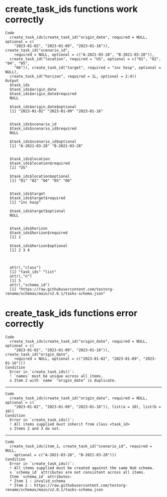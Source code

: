 # create_task_ids functions work correctly

    Code
      create_task_ids(create_task_id("origin_date", required = NULL, optional = c(
        "2023-01-02", "2023-01-09", "2023-01-16")), create_task_id("scenario_id",
        required = NULL, optional = c("A-2021-03-28", "B-2021-03-28")),
      create_task_id("location", required = "US", optional = c("01", "02", "04", "05",
        "06")), create_task_id("target", required = "inc hosp", optional = NULL),
      create_task_id("horizon", required = 1L, optional = 2:4))
    Output
      $task_ids
      $task_ids$origin_date
      $task_ids$origin_date$required
      NULL
      
      $task_ids$origin_date$optional
      [1] "2023-01-02" "2023-01-09" "2023-01-16"
      
      
      $task_ids$scenario_id
      $task_ids$scenario_id$required
      NULL
      
      $task_ids$scenario_id$optional
      [1] "A-2021-03-28" "B-2021-03-28"
      
      
      $task_ids$location
      $task_ids$location$required
      [1] "US"
      
      $task_ids$location$optional
      [1] "01" "02" "04" "05" "06"
      
      
      $task_ids$target
      $task_ids$target$required
      [1] "inc hosp"
      
      $task_ids$target$optional
      NULL
      
      
      $task_ids$horizon
      $task_ids$horizon$required
      [1] 1
      
      $task_ids$horizon$optional
      [1] 2 3 4
      
      
      
      attr(,"class")
      [1] "task_ids" "list"    
      attr(,"n")
      [1] 5
      attr(,"schema_id")
      [1] "https://raw.githubusercontent.com/testorg-rename/schemas/main/v2.0.1/tasks-schema.json"

# create_task_ids functions error correctly

    Code
      create_task_ids(create_task_id("origin_date", required = NULL, optional = c(
        "2023-01-02", "2023-01-09", "2023-01-16")), create_task_id("origin_date",
        required = NULL, optional = c("2023-01-02", "2023-01-09", "2023-01-16")))
    Condition
      Error in `create_task_ids()`:
      ! `names` must be unique across all items.
      x Item 2 with `name` "origin_date" is duplicate.

---

    Code
      create_task_ids(create_task_id("origin_date", required = NULL, optional = c(
        "2023-01-02", "2023-01-09", "2023-01-16")), list(a = 10), list(b = 10))
    Condition
      Error in `create_task_ids()`:
      ! All items supplied must inherit from class <task_id>
      x Items 2 and 3 do not.

---

    Code
      create_task_ids(item_1, create_task_id("scenario_id", required = NULL,
        optional = c("A-2021-03-28", "B-2021-03-28")))
    Condition
      Error in `create_task_ids()`:
      ! All items supplied must be created against the same Hub schema.
      x `schema_id` attributes are not consistent across all items.
      Item `schema_id` attributes:
      * Item 1 : invalid_schema
      * Item 2 : https://raw.githubusercontent.com/testorg-rename/schemas/main/v2.0.1/tasks-schema.json

